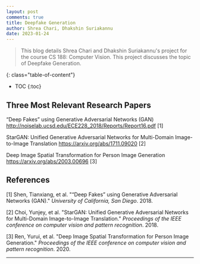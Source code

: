 ```yaml
---
layout: post
comments: true
title: Deepfake Generation
author: Shrea Chari, Dhakshin Suriakannu
date: 2023-01-24
---
```



> This blog details Shrea Chari and Dhakshin Suriakannu's project for the course CS 188: Computer Vision. This project discusses the topic of Deepfake Generation.


<!--more-->
{: class="table-of-content"}
* TOC
{:toc}

## Three Most Relevant Research Papers

“Deep Fakes” using Generative Adversarial Networks (GAN) 
http://noiselab.ucsd.edu/ECE228_2018/Reports/Report16.pdf [1]

StarGAN: Unified Generative Adversarial Networks for Multi-Domain Image-to-Image Translation 
https://arxiv.org/abs/1711.09020 [2]

Deep Image Spatial Transformation for Person Image Generation 
https://arxiv.org/abs/2003.00696 [3]

## References
[1] Shen, Tianxiang, et al. "“Deep Fakes” using Generative Adversarial Networks (GAN)." *University of California, San Diego*. 2018.

[2] Choi, Yunjey, et al. "StarGAN: Unified Generative Adversarial Networks for Multi-Domain Image-to-Image Translation." *Proceedings of the IEEE conference on computer vision and pattern recognition*. 2018.

[3] Ren, Yurui, et al. "Deep Image Spatial Transformation for Person Image Generation." *Proceedings of the IEEE conference on computer vision and pattern recognition*. 2020.

---
